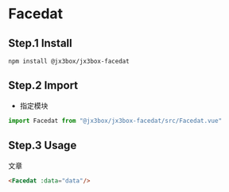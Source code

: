 # Facedat

## Step.1 Install
```
npm install @jx3box/jx3box-facedat
```  

## Step.2 Import
+ 指定模块
```javascript
import Facedat from "@jx3box/jx3box-facedat/src/Facedat.vue"
```
## Step.3 Usage
文章
```html
<Facedat :data="data"/>
```